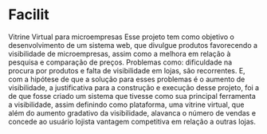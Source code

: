 # Facilit
Vitrine Virtual para microempresas 
Esse projeto tem como objetivo o desenvolvimento de um sistema web, que divulgue produtos favorecendo a visibilidade de microempresas, assim como a melhora em relação à pesquisa e comparação de preços. Problemas como: dificuldade na procura por produtos e falta de visibilidade em lojas, são recorrentes. E, com a hipótese de que a solução para esses problemas é o aumento de visibilidade, a justificativa para a construção e execução desse projeto, foi a de que fosse criado um sistema que tivesse como sua principal ferramenta a visibilidade, assim definindo como plataforma, uma vitrine virtual, que além do aumento gradativo da visibilidade, alavanca o número de vendas e concede ao usuário lojista vantagem competitiva em relação a outras lojas.
